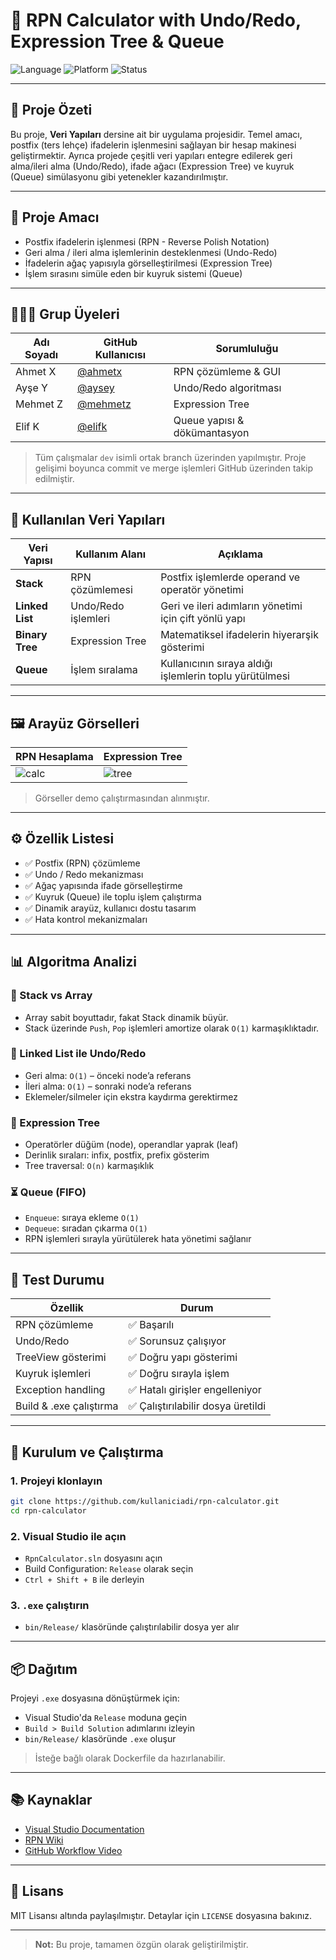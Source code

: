 
# 🧮 RPN Calculator with Undo/Redo, Expression Tree & Queue

![Language](https://img.shields.io/badge/language-C%23-blue.svg)
![Platform](https://img.shields.io/badge/platform-Windows%20Forms-brightgreen.svg)
![Status](https://img.shields.io/badge/status-Completed-success.svg)

---

## 📘 Proje Özeti

Bu proje, **Veri Yapıları** dersine ait bir uygulama projesidir. Temel amacı, postfix (ters lehçe) ifadelerin işlenmesini sağlayan bir hesap makinesi geliştirmektir. Ayrıca projede çeşitli veri yapıları entegre edilerek geri alma/ileri alma (Undo/Redo), ifade ağacı (Expression Tree) ve kuyruk (Queue) simülasyonu gibi yetenekler kazandırılmıştır.

---

## 🎯 Proje Amacı

- Postfix ifadelerin işlenmesi (RPN - Reverse Polish Notation)
- Geri alma / ileri alma işlemlerinin desteklenmesi (Undo-Redo)
- İfadelerin ağaç yapısıyla görselleştirilmesi (Expression Tree)
- İşlem sırasını simüle eden bir kuyruk sistemi (Queue)

---

## 👨‍👩‍👦 Grup Üyeleri

| Adı Soyadı | GitHub Kullanıcısı | Sorumluluğu |
|------------|--------------------|--------------|
| Ahmet X    | [@ahmetx](https://github.com/ahmetx) | RPN çözümleme & GUI |
| Ayşe Y     | [@aysey](https://github.com/aysey)  | Undo/Redo algoritması |
| Mehmet Z   | [@mehmetz](https://github.com/mehmetz) | Expression Tree |
| Elif K     | [@elifk](https://github.com/elifk)   | Queue yapısı & dökümantasyon |

> Tüm çalışmalar `dev` isimli ortak branch üzerinden yapılmıştır. Proje gelişimi boyunca commit ve merge işlemleri GitHub üzerinden takip edilmiştir.

---

## 🧱 Kullanılan Veri Yapıları

| Veri Yapısı   | Kullanım Alanı | Açıklama |
|---------------|----------------|----------|
| **Stack**     | RPN çözümlemesi | Postfix işlemlerde operand ve operatör yönetimi |
| **Linked List** | Undo/Redo işlemleri | Geri ve ileri adımların yönetimi için çift yönlü yapı |
| **Binary Tree** | Expression Tree | Matematiksel ifadelerin hiyerarşik gösterimi |
| **Queue**     | İşlem sıralama | Kullanıcının sıraya aldığı işlemlerin toplu yürütülmesi |

---

## 🖼️ Arayüz Görselleri

| RPN Hesaplama | Expression Tree |
|---------------|-----------------|
| ![calc](assets/rpn-ui.png) | ![tree](assets/tree-ui.png) |

> Görseller demo çalıştırmasından alınmıştır.

---

## ⚙️ Özellik Listesi

- ✅ Postfix (RPN) çözümleme
- ✅ Undo / Redo mekanizması
- ✅ Ağaç yapısında ifade görselleştirme
- ✅ Kuyruk (Queue) ile toplu işlem çalıştırma
- ✅ Dinamik arayüz, kullanıcı dostu tasarım
- ✅ Hata kontrol mekanizmaları

---

## 📊 Algoritma Analizi

### 🔁 Stack vs Array
- Array sabit boyuttadır, fakat Stack dinamik büyür.
- Stack üzerinde `Push`, `Pop` işlemleri amortize olarak `O(1)` karmaşıklıktadır.

### 🔄 Linked List ile Undo/Redo
- Geri alma: `O(1)` – önceki node’a referans
- İleri alma: `O(1)` – sonraki node’a referans
- Eklemeler/silmeler için ekstra kaydırma gerektirmez

### 🌲 Expression Tree
- Operatörler düğüm (node), operandlar yaprak (leaf)
- Derinlik sıraları: infix, postfix, prefix gösterim
- Tree traversal: `O(n)` karmaşıklık

### ⏳ Queue (FIFO)
- `Enqueue`: sıraya ekleme `O(1)`
- `Dequeue`: sıradan çıkarma `O(1)`
- RPN işlemleri sırayla yürütülerek hata yönetimi sağlanır

---

## 🧪 Test Durumu

| Özellik | Durum |
|---------|-------|
| RPN çözümleme | ✅ Başarılı |
| Undo/Redo | ✅ Sorunsuz çalışıyor |
| TreeView gösterimi | ✅ Doğru yapı gösterimi |
| Kuyruk işlemleri | ✅ Doğru sırayla işlem |
| Exception handling | ✅ Hatalı girişler engelleniyor |
| Build & .exe çalıştırma | ✅ Çalıştırılabilir dosya üretildi |

---

## 🚀 Kurulum ve Çalıştırma

### 1. Projeyi klonlayın
```bash
git clone https://github.com/kullaniciadi/rpn-calculator.git
cd rpn-calculator
```

### 2. Visual Studio ile açın
- `RpnCalculator.sln` dosyasını açın
- Build Configuration: `Release` olarak seçin
- `Ctrl + Shift + B` ile derleyin

### 3. `.exe` çalıştırın
- `bin/Release/` klasöründe çalıştırılabilir dosya yer alır

---

## 📦 Dağıtım

Projeyi `.exe` dosyasına dönüştürmek için:
- Visual Studio'da `Release` moduna geçin
- `Build > Build Solution` adımlarını izleyin
- `bin/Release/` klasöründe `.exe` oluşur

> İsteğe bağlı olarak Dockerfile da hazırlanabilir.

---

## 📚 Kaynaklar

- [Visual Studio Documentation](https://learn.microsoft.com/en-us/visualstudio/)
- [RPN Wiki](https://en.wikipedia.org/wiki/Reverse_Polish_notation)
- [GitHub Workflow Video](https://www.youtube.com/watch?v=jhtbhSpV5YA)

---

## 📝 Lisans

MIT Lisansı altında paylaşılmıştır. Detaylar için `LICENSE` dosyasına bakınız.

---

> **Not:** Bu proje, tamamen özgün olarak geliştirilmiştir.
